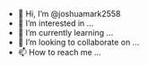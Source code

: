 - 👋 Hi, I’m @joshuamark2558
- 👀 I’m interested in ...
- 🌱 I’m currently learning ...
- 💞️ I’m looking to collaborate on ...
- 📫 How to reach me ...

<!---
joshuamark2558/joshuamark2558 is a ✨ special ✨ repository because its `README.md` (this file) appears on your GitHub profile.
You can click the Preview link to take a look at your changes.
--->
